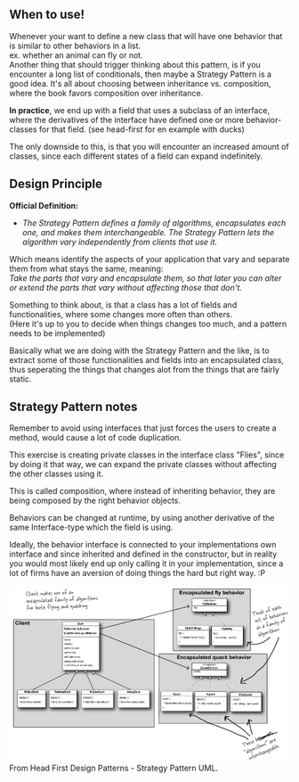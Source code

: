 ## When to use!
Whenever your want to define a new class that will have one behavior that is similar to other behaviors in a list. 
<br>ex. whether an animal can fly or not.<br>
Another thing that should trigger thinking about this pattern, 
is if you encounter a long list of conditionals, then maybe a Strategy Pattern is a good idea.
It's all about choosing between inheritance vs. composition, where the book favors composition over inheritance.

**In practice**, we end up with a field that uses a subclass of an interface, where the derivatives of the interface have defined one or more behavior-classes for that field. (see head-first for en example with ducks)

The only downside to this, is that you will encounter an increased amount of classes, since each different states of a field can expand indefinitely. 

## Design Principle
**Official Definition:**

* _The Strategy Pattern defines a family of algorithms, encapsulates each one, and makes them interchangeable.
 The Strategy Pattern lets the algorithm vary independently from clients that use it._

Which means identify the aspects of your application that vary and separate them from what stays the same, meaning:<br>
<em>Take the parts that vary and encapsulate them, so that later you can alter or extend the parts that vary without affecting those that don't.</em>

Something to think about, is that a class has a lot of fields and functionalities, where some changes more often than others. <br>
(Here it's up to you to decide when things changes too much, and a pattern needs to be implemented) 

Basically what we are doing with the Strategy Pattern and the like, 
is to extract some of those functionalities and fields into an encapsulated class, thus seperating
the things that changes alot from the things that are fairly static.   

## Strategy Pattern notes
Remember to avoid using interfaces that just forces the users to create a method, would cause a lot of code duplication.

This exercise is creating private classes in the interface class "Flies",
since by doing it that way, we can expand the private classes without affecting the other classes using it.

This is called composition, where instead of inheriting behavior, they are being composed by the right behavior objects.      

Behaviors can be changed at runtime, by using another derivative of the same Interface-type which the field is using.

Ideally, the behavior interface is connected to your implementations own interface and since inherited and defined in the constructor,
but in reality you would most likely end up only calling it in your implementation, since a lot of firms have an aversion of doing things the hard but right way. :P   

![](head-first/images/strategy-pattern-interfaces.png)
From Head First Design Patterns - Strategy Pattern UML.